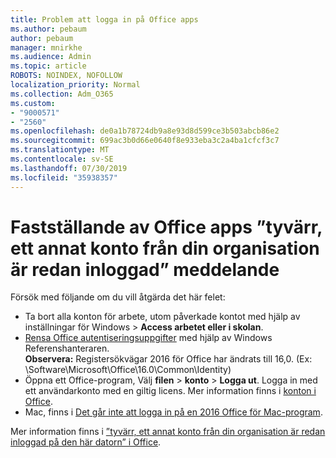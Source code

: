 ```yaml
---
title: Problem att logga in på Office apps
ms.author: pebaum
author: pebaum
manager: mnirkhe
ms.audience: Admin
ms.topic: article
ROBOTS: NOINDEX, NOFOLLOW
localization_priority: Normal
ms.collection: Adm_O365
ms.custom:
- "9000571"
- "2560"
ms.openlocfilehash: de0a1b78724db9a8e93d8d599ce3b503abcb86e2
ms.sourcegitcommit: 699ac3b0d66e0640f8e933eba3c2a4ba1cfcf3c7
ms.translationtype: MT
ms.contentlocale: sv-SE
ms.lasthandoff: 07/30/2019
ms.locfileid: "35938357"
---
```

# <a name="fixing-the-office-apps-sorry-another-account-from-your-organization-is-already-signed-in-message"></a>Fastställande av Office apps ”tyvärr, ett annat konto från din organisation är redan inloggad” meddelande

Försök med följande om du vill åtgärda det här felet:

- Ta bort alla konton för arbete, utom påverkade kontot med hjälp av inställningar för Windows > **Access arbetet eller i skolan**.
- [Rensa Office autentiseringsuppgifter](https://docs.microsoft.com/office/troubleshoot/error-messages/another-account-already-signed-in#step-3-clear-cached-credentials-on-the-computer) med hjälp av Windows Referenshanteraren.<br/>
    **Observera:** Registersökvägar 2016 för Office har ändrats till 16,0. (Ex: \Software\Microsoft\Office\16.0\Common\Identity\)
- Öppna ett Office-program, Välj **filen** > **konto** > **Logga ut**. Logga in med ett användarkonto med en giltig licens. Mer information finns i [konton i Office](https://support.office.com/article/accounts-in-office-628ea040-f265-49de-b986-be09c3ebf8a9).
- Mac, finns i [Det går inte att logga in på en 2016 Office för Mac-program](https://docs.microsoft.com/office365/troubleshoot/authentication/sign-in-to-office-2016-for-mac-fail).

Mer information finns i [”tyvärr, ett annat konto från din organisation är redan inloggad på den här datorn” i Office](https://docs.microsoft.com/office/troubleshoot/error-messages/another-account-already-signed-in).